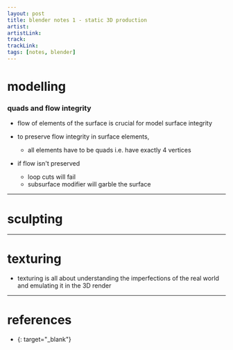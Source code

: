 ```yaml
---
layout: post
title: blender notes 1 - static 3D production
artist: 
artistLink: 
track: 
trackLink: 
tags: [notes, blender]
---
```


# modelling

### quads and flow integrity 

- flow of elements of the surface is crucial for model surface integrity

- to preserve flow integrity in surface elements, 
    - all elements have to be quads i.e. have exactly 4 vertices

- if flow isn't preserved
    - loop cuts will fail 
    - subsurface modifier will garble the surface 

<hr>

# sculpting

<hr>

# texturing

- texturing is all about understanding the imperfections of the real world and emulating it in the 3D render

<hr>

# references

- [](){: target="_blank"}